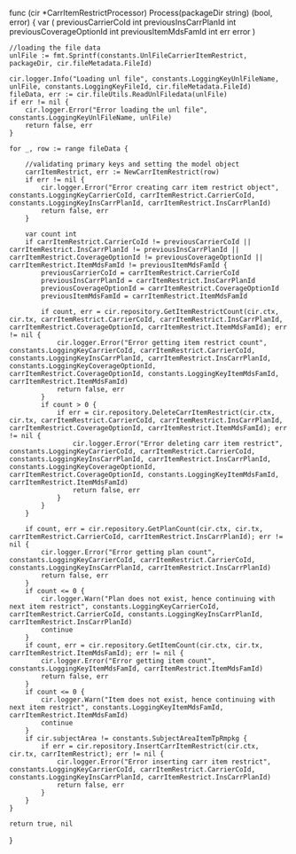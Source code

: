func (cir *CarrItemRestrictProcessor) Process(packageDir string) (bool, error) {
	var (
		previousCarrierCoId      int
		previousInsCarrPlanId    int
		previousCoverageOptionId int
		previousItemMdsFamId     int
		err                      error
	)

	//loading the file data
	unlFile := fmt.Sprintf(constants.UnlFileCarrierItemRestrict, packageDir, cir.fileMetadata.FileId)

	cir.logger.Info("Loading unl file", constants.LoggingKeyUnlFileName, unlFile, constants.LoggingKeyFileId, cir.fileMetadata.FileId)
	fileData, err := cir.fileUtils.ReadUnlFiledata(unlFile)
	if err != nil {
		cir.logger.Error("Error loading the unl file", constants.LoggingKeyUnlFileName, unlFile)
		return false, err
	}

	for _, row := range fileData {

		//validating primary keys and setting the model object
		carrItemRestrict, err := NewCarrItemRestrict(row)
		if err != nil {
			cir.logger.Error("Error creating carr item restrict object", constants.LoggingKeyCarrierCoId, carrItemRestrict.CarrierCoId, constants.LoggingKeyInsCarrPlanId, carrItemRestrict.InsCarrPlanId)
			return false, err
		}

		var count int
		if carrItemRestrict.CarrierCoId != previousCarrierCoId || carrItemRestrict.InsCarrPlanId != previousInsCarrPlanId || carrItemRestrict.CoverageOptionId != previousCoverageOptionId || carrItemRestrict.ItemMdsFamId != previousItemMdsFamId {
			previousCarrierCoId = carrItemRestrict.CarrierCoId
			previousInsCarrPlanId = carrItemRestrict.InsCarrPlanId
			previousCoverageOptionId = carrItemRestrict.CoverageOptionId
			previousItemMdsFamId = carrItemRestrict.ItemMdsFamId

			if count, err = cir.repository.GetItemRestrictCount(cir.ctx, cir.tx, carrItemRestrict.CarrierCoId, carrItemRestrict.InsCarrPlanId, carrItemRestrict.CoverageOptionId, carrItemRestrict.ItemMdsFamId); err != nil {
				cir.logger.Error("Error getting item restrict count", constants.LoggingKeyCarrierCoId, carrItemRestrict.CarrierCoId, constants.LoggingKeyInsCarrPlanId, carrItemRestrict.InsCarrPlanId, constants.LoggingKeyCoverageOptionId, carrItemRestrict.CoverageOptionId, constants.LoggingKeyItemMdsFamId, carrItemRestrict.ItemMdsFamId)
				return false, err
			}
			if count > 0 {
				if err = cir.repository.DeleteCarrItemRestrict(cir.ctx, cir.tx, carrItemRestrict.CarrierCoId, carrItemRestrict.InsCarrPlanId, carrItemRestrict.CoverageOptionId, carrItemRestrict.ItemMdsFamId); err != nil {
					cir.logger.Error("Error deleting carr item restrict", constants.LoggingKeyCarrierCoId, carrItemRestrict.CarrierCoId, constants.LoggingKeyInsCarrPlanId, carrItemRestrict.InsCarrPlanId, constants.LoggingKeyCoverageOptionId, carrItemRestrict.CoverageOptionId, constants.LoggingKeyItemMdsFamId, carrItemRestrict.ItemMdsFamId)
					return false, err
				}
			}
		}

		if count, err = cir.repository.GetPlanCount(cir.ctx, cir.tx, carrItemRestrict.CarrierCoId, carrItemRestrict.InsCarrPlanId); err != nil {
			cir.logger.Error("Error getting plan count", constants.LoggingKeyCarrierCoId, carrItemRestrict.CarrierCoId, constants.LoggingKeyInsCarrPlanId, carrItemRestrict.InsCarrPlanId)
			return false, err
		}
		if count <= 0 {
			cir.logger.Warn("Plan does not exist, hence continuing with next item restrict", constants.LoggingKeyCarrierCoId, carrItemRestrict.CarrierCoId, constants.LoggingKeyInsCarrPlanId, carrItemRestrict.InsCarrPlanId)
			continue
		}
		if count, err = cir.repository.GetItemCount(cir.ctx, cir.tx, carrItemRestrict.ItemMdsFamId); err != nil {
			cir.logger.Error("Error getting item count", constants.LoggingKeyItemMdsFamId, carrItemRestrict.ItemMdsFamId)
			return false, err
		}
		if count <= 0 {
			cir.logger.Warn("Item does not exist, hence continuing with next item restrict", constants.LoggingKeyItemMdsFamId, carrItemRestrict.ItemMdsFamId)
			continue
		}
		if cir.subjectArea != constants.SubjectAreaItemTpRmpkg {
			if err = cir.repository.InsertCarrItemRestrict(cir.ctx, cir.tx, carrItemRestrict); err != nil {
				cir.logger.Error("Error inserting carr item restrict", constants.LoggingKeyCarrierCoId, carrItemRestrict.CarrierCoId, constants.LoggingKeyInsCarrPlanId, carrItemRestrict.InsCarrPlanId)
				return false, err
			}
		}
	}

	return true, nil
}
